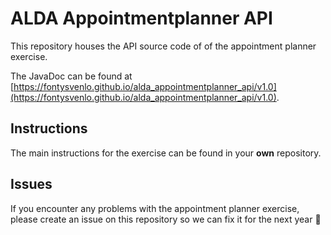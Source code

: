# ALDA Appointmentplanner API

This repository houses the API source code of of the appointment planner exercise.

The JavaDoc can be found at [https://fontysvenlo.github.io/alda_appointmentplanner_api/v1.0](https://fontysvenlo.github.io/alda_appointmentplanner_api/v1.0).

## Instructions

The main instructions for the exercise can be found in your **own** repository.

## Issues

If you encounter any problems with the appointment planner exercise, please create an issue on this repository so we can fix it for the next year :raised_hands: